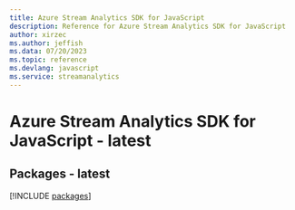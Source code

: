 ```yaml
---
title: Azure Stream Analytics SDK for JavaScript
description: Reference for Azure Stream Analytics SDK for JavaScript
author: xirzec
ms.author: jeffish
ms.data: 07/20/2023
ms.topic: reference
ms.devlang: javascript
ms.service: streamanalytics
---
```

# Azure Stream Analytics SDK for JavaScript - latest
## Packages - latest
[!INCLUDE [packages](stream-analytics-index.md)]